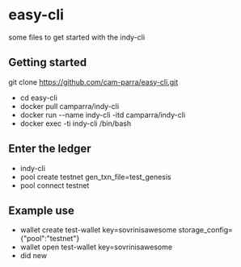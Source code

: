 # easy-cli
some files to get started with the indy-cli
## Getting started
git clone https://github.com/cam-parra/easy-cli.git
- cd easy-cli
- docker pull camparra/indy-cli
- docker run --name indy-cli -itd camparra/indy-cli
- docker exec -ti indy-cli /bin/bash
## Enter the ledger
- indy-cli
- pool create testnet gen_txn_file=test_genesis
- pool connect testnet
## Example use
- wallet create test-wallet key=sovrinisawesome storage_config={"pool":"testnet"}
- wallet open test-wallet key=sovrinisawesome 
- did new
